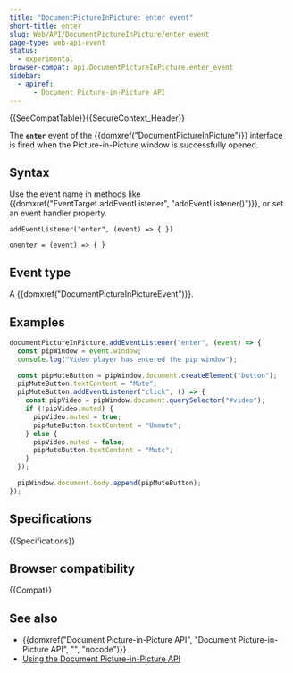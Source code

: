 ```yaml
---
title: "DocumentPictureInPicture: enter event"
short-title: enter
slug: Web/API/DocumentPictureInPicture/enter_event
page-type: web-api-event
status:
  - experimental
browser-compat: api.DocumentPictureInPicture.enter_event
sidebar:
  - apiref:
      - Document Picture-in-Picture API
---
```


{{SeeCompatTable}}{{SecureContext_Header}}

The **`enter`** event of the {{domxref("DocumentPictureInPicture")}} interface is fired when the Picture-in-Picture window is successfully opened.

## Syntax

Use the event name in methods like {{domxref("EventTarget.addEventListener", "addEventListener()")}}, or set an event handler property.

```js-nolint
addEventListener("enter", (event) => { })

onenter = (event) => { }
```

## Event type

A {{domxref("DocumentPictureInPictureEvent")}}.

## Examples

```js
documentPictureInPicture.addEventListener("enter", (event) => {
  const pipWindow = event.window;
  console.log("Video player has entered the pip window");

  const pipMuteButton = pipWindow.document.createElement("button");
  pipMuteButton.textContent = "Mute";
  pipMuteButton.addEventListener("click", () => {
    const pipVideo = pipWindow.document.querySelector("#video");
    if (!pipVideo.muted) {
      pipVideo.muted = true;
      pipMuteButton.textContent = "Unmute";
    } else {
      pipVideo.muted = false;
      pipMuteButton.textContent = "Mute";
    }
  });

  pipWindow.document.body.append(pipMuteButton);
});
```

## Specifications

{{Specifications}}

## Browser compatibility

{{Compat}}

## See also

- {{domxref("Document Picture-in-Picture API", "Document Picture-in-Picture API", "", "nocode")}}
- [Using the Document Picture-in-Picture API](/en-US/docs/Web/API/Document_Picture-in-Picture_API/Using)
